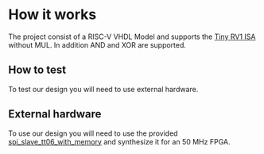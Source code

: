 <!---

This file is used to generate your project datasheet. Please fill in the information below and delete any unused
sections.

You can also include images in this folder and reference them in the markdown. Each image must be less than
512 kb in size, and the combined size of all images must be less than 1 MB.
-->

# How it works

The project consist of a RISC-V VHDL Model and supports the [Tiny RV1 ISA](https://github.com/cbatten/ece4750-tinyrv-isa) without MUL. In addition AND and XOR are supported.

## How to test

To test our design you will need to use external hardware.

## External hardware

To use our design you will need to use the provided [spi_slave_tt06_with_memory](../src/design/spi_slave_tt06_with_memory.vhd) and synthesize it for an 50 MHz FPGA.
